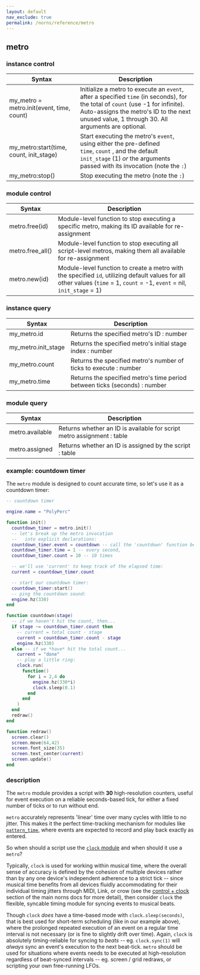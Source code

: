 ```yaml
---
layout: default
nav_exclude: true
permalink: /norns/reference/metro
---
```


## metro

### instance control

| Syntax                                    | Description                                                                                                                                                                                                                      |
| ----------------------------------------- | -------------------------------------------------------------------------------------------------------------------------------------------------------------------------------------------------------------------------------- |
| my_metro = metro.init(event, time, count) | Initialize a metro to execute an `event`, after a specified `time` (in seconds), for the total of `count` (use -1 for infinite). Auto-assigns the metro's ID to the next unused value, 1 through 30. All arguments are optional. |
| my_metro:start(time, count, init_stage)   | Start executing the metro's `event`, using either the pre-defined `time`, `count` , and the default `init_stage` (1) *or* the arguments passed with its invocation (note the `:`)                                                |
| my_metro:stop()                           | Stop executing the metro (note the `:`)                                                                                                                                                                                          |

### module control

| Syntax           | Description                                                                                                                                                                |
| ---------------- | -------------------------------------------------------------------------------------------------------------------------------------------------------------------------- |
| metro.free(id)   | Module-level function to stop executing a specific metro, making its ID available for re-assignment                                                                        |
| metro.free_all() | Module-level function to stop executing all script-level metros, making them all available for re-assignment                                                               |
| metro.new(id)    | Module-level function to create a metro with the specified `id`, utilizing default values for all other values (`time` = 1, `count` = -1, `event` = nil, `init_stage` = 1) |

### instance query

| Syntax              | Description                                                                |
| ------------------- | -------------------------------------------------------------------------- |
| my_metro.id         | Returns the specified metro's ID : number                                  |
| my_metro.init_stage | Returns the specified metro's initial stage index : number                 |
| my_metro.count      | Returns the specified metro's number of ticks to execute : number          |
| my_metro.time       | Returns the specified metro's time period between ticks (seconds) : number |

### module query

| Syntax          | Description                                                            |
| --------------- | ---------------------------------------------------------------------- |
| metro.available | Returns whether an ID is available for script metro assignment : table |
| metro.assigned  | Returns whether an ID is assigned by the script : table                |

### example: countdown timer

The `metro` module is designed to count accurate time, so let's use it as a countdown timer:

```lua
-- countdown timer

engine.name = "PolyPerc"

function init()
  countdown_timer = metro.init()
  -- let's break up the metro invocation
  --   into explicit declarations:
  countdown_timer.event = countdown -- call the 'countdown' function below,
  countdown_timer.time = 1 -- every second,
  countdown_timer.count = 10 -- 10 times

  -- we'll use 'current' to keep track of the elapsed time:
  current = countdown_timer.count

  -- start our countdown timer:
  countdown_timer:start()
  -- ping the countdown sound:
  engine.hz(330)
end

function countdown(stage)
  -- if we haven't hit the count, then...
  if stage ~= countdown_timer.count then
    -- current = total count - stage
    current = countdown_timer.count - stage
    engine.hz(330)
  else -- if we *have* hit the total count...
    current = "done"
    -- play a little ring:
    clock.run(
      function()
        for i = 2,4 do
          engine.hz(330*i)
          clock.sleep(0.1)
        end
      end
    )
  end
  redraw()
end

function redraw()
  screen.clear()
  screen.move(64,42)
  screen.font_size(35)
  screen.text_center(current)
  screen.update()
end
```

### description

The `metro` module provides a script with **30** high-resolution counters, useful for event execution on a reliable seconds-based tick, for either a fixed number of ticks or to run without end.

`metro` accurately represents 'linear' time over many cycles with little to no jitter. This makes it the perfect time-tracking mechanism for modules like [`pattern_time`](/docs/norns/reference/lib/pattern_time), where events are expected to record and play back exactly as entered.

So when should a script use the [`clock` module](/docs/norns/reference/clock) and when should it use a `metro`? 

Typically, `clock` is used for working within musical time, where the overall sense of accuracy is defined by the cohesion of multiple devices rather than by any one device's independent adherence to a strict tick -- since musical time benefits from all devices fluidly accommodating for their individual timing jitters through MIDI, Link, or crow (see the [control + clock](/docs/norns/control-clock/) section of the main norns docs for more detail), then consider `clock` the flexible, syncable timing module for syncing events to musical beats.

Though `clock` *does* have a time-based mode with `clock.sleep(seconds)`, that is best used for short-term scheduling (like in our example above), where the prolonged repeated execution of an event on a regular time interval is not necessary (or is fine to slightly drift over time). Again, `clock` is absolutely timing-reliable for syncing to *beats* -- eg. `clock.sync(1)` will *always* sync an event's execution to the next beat-tick. `metro` should be used for situations where events needs to be executed at high-resolution regardless of beat-synced intervals -- eg. screen / grid redraws, or scripting your own free-running LFOs.
